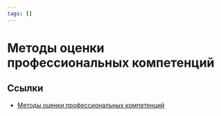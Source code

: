 ```yaml
---
tags: []
---
```

# Методы оценки профессиональных компетенций

## Ссылки

* [Методы оценки профессиональных компетенций](https://www.youtube.com/watch?v=xwH0X7MJkSo)

